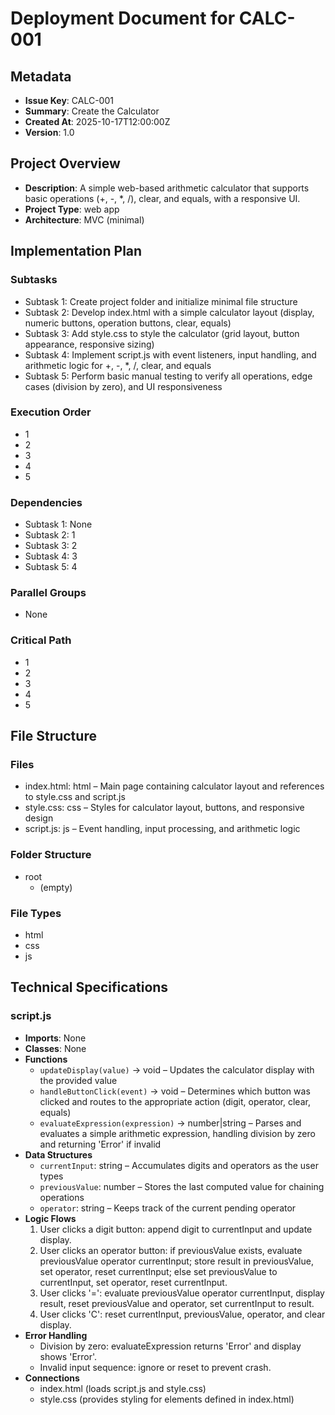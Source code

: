 # Deployment Document for CALC-001

## Metadata
- **Issue Key**: CALC-001
- **Summary**: Create the Calculator
- **Created At**: 2025-10-17T12:00:00Z
- **Version**: 1.0

## Project Overview
- **Description**: A simple web-based arithmetic calculator that supports basic operations (+, -, *, /), clear, and equals, with a responsive UI.
- **Project Type**: web app
- **Architecture**: MVC (minimal)

## Implementation Plan
### Subtasks
- Subtask 1: Create project folder and initialize minimal file structure
- Subtask 2: Develop index.html with a simple calculator layout (display, numeric buttons, operation buttons, clear, equals)
- Subtask 3: Add style.css to style the calculator (grid layout, button appearance, responsive sizing)
- Subtask 4: Implement script.js with event listeners, input handling, and arithmetic logic for +, -, *, /, clear, and equals
- Subtask 5: Perform basic manual testing to verify all operations, edge cases (division by zero), and UI responsiveness

### Execution Order
- 1
- 2
- 3
- 4
- 5

### Dependencies
- Subtask 1: None
- Subtask 2: 1
- Subtask 3: 2
- Subtask 4: 3
- Subtask 5: 4

### Parallel Groups
- None

### Critical Path
- 1
- 2
- 3
- 4
- 5

## File Structure
### Files
- index.html: html – Main page containing calculator layout and references to style.css and script.js
- style.css: css – Styles for calculator layout, buttons, and responsive design
- script.js: js – Event handling, input processing, and arithmetic logic

### Folder Structure
- root
  - (empty)

### File Types
- html
- css
- js

## Technical Specifications
### script.js
- **Imports**: None
- **Classes**: None
- **Functions**
  - `updateDisplay(value)` → void – Updates the calculator display with the provided value
  - `handleButtonClick(event)` → void – Determines which button was clicked and routes to the appropriate action (digit, operator, clear, equals)
  - `evaluateExpression(expression)` → number|string – Parses and evaluates a simple arithmetic expression, handling division by zero and returning 'Error' if invalid
- **Data Structures**
  - `currentInput`: string – Accumulates digits and operators as the user types
  - `previousValue`: number – Stores the last computed value for chaining operations
  - `operator`: string – Keeps track of the current pending operator
- **Logic Flows**
  1. User clicks a digit button: append digit to currentInput and update display.
  2. User clicks an operator button: if previousValue exists, evaluate previousValue operator currentInput; store result in previousValue, set operator, reset currentInput; else set previousValue to currentInput, set operator, reset currentInput.
  3. User clicks '=': evaluate previousValue operator currentInput, display result, reset previousValue and operator, set currentInput to result.
  4. User clicks 'C': reset currentInput, previousValue, operator, and clear display.
- **Error Handling**
  - Division by zero: evaluateExpression returns 'Error' and display shows 'Error'.
  - Invalid input sequence: ignore or reset to prevent crash.
- **Connections**
  - index.html (loads script.js and style.css)
  - style.css (provides styling for elements defined in index.html)